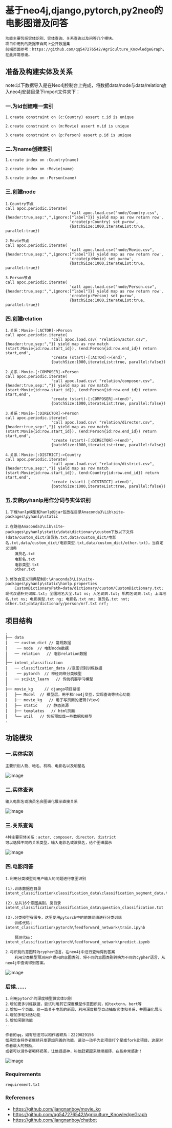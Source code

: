 # 基于neo4j,django,pytorch,py2neo的电影图谱及问答
    功能主要包括实体识别、实体查询、关系查询以及问答几个模块。
    项目中用到的数据来自网上公开数据集
    前端页面参考：https://github.com/qq547276542/Agriculture_KnowledgeGraph，在此非常感谢。
    
## 准备及构建实体及关系
note:以下数据导入是在Neo4j控制台上完成，将数据data/node与data/relation放入neo4j安装目录下import文件夹下：

### 一.为id创建唯一索引

    1.create constraint on (c:Country) assert c.id is unique

    2.create constraint on (m:Movie) assert m.id is unique

    3.create constraint on (p:Person) assert p.id is unique

### 二.为name创建索引

    1.create index on :Country(name)

    2.create index on :Movie(name)

    3.create index on :Person(name)

### 三.创建node

    1.Country节点
    call apoc.periodic.iterate(
                                'call apoc.load.csv("node/Country.csv",{header:true,sep:",",ignore:["label"]}) yield map as row return row',
                                'create(p:Country) set p=row',
                                {batchSize:1000,iterateList:true, parallel:true})

    2.Movie节点
    call apoc.periodic.iterate(
                                'call apoc.load.csv("node/Movie.csv",{header:true,sep:",",ignore:["label"]}) yield map as row return row',
                                'create(p:Movie) set p=row',
                                {batchSize:1000,iterateList:true, parallel:true})

    3.Person节点
    call apoc.periodic.iterate(
                                'call apoc.load.csv("node/Person.csv",{header:true,sep:",",ignore:["label"]}) yield map as row return row',
                                'create(p:Person) set p=row',
                                {batchSize:1000,iterateList:true, parallel:true})

### 四.创建relation

    1.关系：Movie-[:ACTOR]->Person
    call apoc.periodic.iterate(
                        'call apoc.load.csv( "relation/actor.csv",{header:true,sep:","}) yield map as row match (start:Movie{id:row.start_id}), (end:Person{id:row.end_id}) return start,end',
                        'create (start)-[:ACTOR]->(end)',
                        {batchSize:1000,iterateList:true, parallel:false})

    2.关系：Movie-[:COMPOSER]->Person
    call apoc.periodic.iterate(
                        'call apoc.load.csv( "relation/composer.csv",{header:true,sep:","}) yield map as row match (start:Movie{id:row.start_id}), (end:Person{id:row.end_id}) return start,end',
                        'create (start)-[:COMPOSER]->(end)',
                        {batchSize:1000,iterateList:true, parallel:false})

    3.关系：Movie-[:DIRECTOR]->Person
    call apoc.periodic.iterate(
                        'call apoc.load.csv( "relation/director.csv",{header:true,sep:","}) yield map as row match (start:Movie{id:row.start_id}), (end:Person{id:row.end_id}) return start,end',
                        'create (start)-[:DIRECTOR]->(end)',
                        {batchSize:1000,iterateList:true, parallel:false})

    4.关系：Movie-[:DISTRICT]->Country
    call apoc.periodic.iterate(
                        'call apoc.load.csv( "relation/district.csv",{header:true,sep:","}) yield map as row match (start:Movie{id:row.start_id}), (end:Country{id:row.end_id}) return start,end',
                        'create (start)-[:DISTRICT]->(end)',
                        {batchSize:1000,iterateList:true, parallel:false})

### 五.安装pyhanlp用作分词与实体识别

    1.下载hanlp模型和hanlp的jar包放在目录Anaconda3\Lib\site-packages\pyhanlp\static
    
    2.在路径Anaconda3\Lib\site-packages\pyhanlp\static\data\dictionary\custom下放以下文件(data/custom_dict/演员名.txt,data/custom_dict/电影名.txt,data/custom_dict/电影类型.txt,data/custom_dict/other.txt)，当自定义词典
        演员名.txt
        电影名.txt
        电影类型.txt
        other.txt
        
    3.修改自定义词典配制D:\Anaconda3\Lib\site-packages\pyhanlp\static\hanlp.properties
        CustomDictionaryPath=data/dictionary/custom/CustomDictionary.txt; 现代汉语补充词库.txt; 全国地名大全.txt ns; 人名词典.txt; 机构名词典.txt; 上海地名.txt ns; 电影类型.txt ng; 电影名.txt nm; 演员名.txt nnt; other.txt;data/dictionary/person/nrf.txt nrf;

## 项目结构
```
.
├── data
│   ── custom_dict // 常规数据
│    ── node  // 电影node数据
│   ── relation   // 电影relation数据 
│
├── intent_classification
│   ── classification_data //意图识别训练数据
│    ── pytorch  // 神经网络分类模型
│   ── scikit_learn   // 传统机器学习模型 
│       
├── movie_kg     // django项目路径
│   ├── Model  // 模型层，用于和neo4j交互，实现查询等核心功能
│   ├── movie_kg   // 用于写页面的逻辑(View)
│   ├── static    // 静态资源
│   ├── templates   // html页面
│   └── util   // 包括预加载一些数据和模型
.
```

## 功能模块

### 一.实体实别
    主要识别人物、地名、机构、电影名以及明星名
![image](https://raw.githubusercontent.com/jiangnanboy/movie_knowledge_graph_app/master/img/ner.png)

### 二.实体查询
    输入电影名或演员名会图谱化展示直接关系
![image](https://raw.githubusercontent.com/jiangnanboy/movie_knowledge_graph_app/master/img/search_ner.png)

### 三.关系查询
    4种主要实体关系：actor、composer、director、district
    可以选择不同的关系类型，输入电影名或演员名，给个图谱展示
![image](https://raw.githubusercontent.com/jiangnanboy/movie_knowledge_graph_app/master/img/search_relation.png)

### 四.电影问答

    1.利用分类模型对用户输入的问题进行意图识别
    
    (1).训练数据在目录 intent_classification\classification_data\classification_segment_data.txt
    
    (2).总共16个意图类别，见目录 intent_classification\classification_data\question_classification.txt
    
    (3).分类模型有很多，这里使用pytorch中的前馈网络进行分类训练
        训练代码：intent_classification\pytorch\feedforward_network\train.ipynb
        
        预测代码：intent_classification\pytorch\feedforward_network\predict.ipynb
 
    2.将识别的意图转为cypher语言，在neo4j中进行查询得到答案
        利用分类模型预测用户提问的意图类别，将不同的意图类别转换为不同的cypher语言，从neo4j中查询得到答案。
![image](https://raw.githubusercontent.com/jiangnanboy/movie_knowledge_graph_app/master/img/qa.png)

### 后续......
    1.利用pytorch的深度模型做实体识别
    2.增加更多训练数据，尝试利用其它深度模型作意图识别，如textcnn，bert等
    3.增加一个页面，给一篇关于电影的新闻，利用深度模型自动抽取实体和关系，并图谱化展示
    4.增加多轮对话功能
    5.增加闲聊功能
    ...
    
    作者的qq，如有想法可以和作者联系：2229029156
    如果您支持作者继续开发更加完善的功能，请动一动手为此项目打个星或fork此项目，这是对作者最大的鼓励，
    或者可以请作者喝杯奶茶，让他提提神，叫他赶紧起来继续搬砖，在些非常感谢！
![image](https://raw.githubusercontent.com/jiangnanboy/movie_knowledge_graph_app/master/img/wechat.png)

### Requirements
    requirement.txt

### References
* https://github.com/jiangnanboy/movie_kg
* https://github.com/qq547276542/Agriculture_KnowledgeGraph
* https://github.com/jiangnanboy/chatbot
    